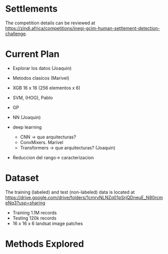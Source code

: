 # Settlements


The competition details can be reviewed at https://zindi.africa/competitions/inegi-gcim-human-settlement-detection-challenge.

# Current Plan

* Explorar los datos (Joaquin)
*  Metodos clasicos (Marivel)
  * XGB 16 x 16  (256 elementos x 6)
  * SVM, (HOG), Pablo
  * GP
  * NN (Joaquin)

* deep learning
  * CNN -> que arquitecturas?
  * ConvMixers. Marivel
  * Transformers -> que arquitecturas? (Joaquin)

* Reduccion del rango-> caracterizacion



# Dataset

The training (labeled) and test (non-labeled) data is located at https://drive.google.com/drive/folders/1cmrvNLNZq01pSrjQDneuE_N80rcmeNq3?usp=sharing

* Training 1.1M records
* Testing 120k records
* 16 x 16 x 6 landsat image patches

# Methods Explored








